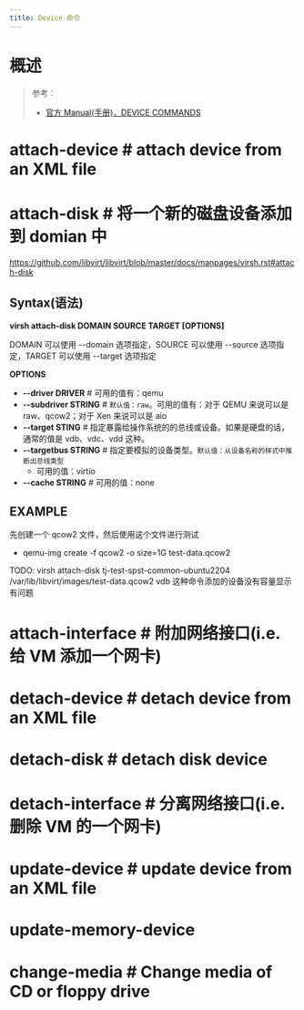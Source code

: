 ```yaml
---
title: Device 命令
---
```


# 概述

> 参考：
> - [官方 Manual(手册)，DEVICE COMMANDS](https://github.com/libvirt/libvirt/blob/master/docs/manpages/virsh.rst#device-commands)

# attach-device # attach device from an XML file

# attach-disk # 将一个新的磁盘设备添加到 domian 中

https://github.com/libvirt/libvirt/blob/master/docs/manpages/virsh.rst#attach-disk

## Syntax(语法)

**virsh attach-disk DOMAIN SOURCE TARGET [OPTIONS]**

DOMAIN 可以使用 --domain 选项指定，SOURCE 可以使用 --source 选项指定，TARGET 可以使用 --target 选项指定

**OPTIONS**

- **--driver DRIVER** # 可用的值有：qemu
- **--subdriver STRING** # `默认值：raw`。可用的值有：对于 QEMU 来说可以是 raw、qcow2；对于 Xen 来说可以是 aio
- **--target STING** # 指定暴露给操作系统的的总线或设备。如果是硬盘的话，通常的值是 vdb、vdc、vdd 这种。
- **--targetbus STRING** # 指定要模拟的设备类型。`默认值：从设备名称的样式中推断出总线类型`
    - 可用的值：virtio
- **--cache STRING** # 可用的值：none

## EXAMPLE

先创建一个 qcow2 文件，然后使用这个文件进行测试

- qemu-img create -f qcow2 -o size=1G test-data.qcow2

TODO: virsh attach-disk tj-test-spst-common-ubuntu2204 /var/lib/libvirt/images/test-data.qcow2 vdb 这种命令添加的设备没有容量显示有问题

# attach-interface # 附加网络接口(i.e.给 VM 添加一个网卡)

# detach-device # detach device from an XML file

# detach-disk # detach disk device

# detach-interface # 分离网络接口(i.e.删除 VM 的一个网卡)

# update-device # update device from an XML file

# update-memory-device

# change-media # Change media of CD or floppy drive
